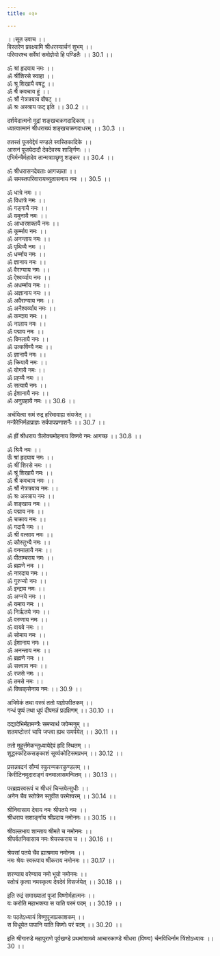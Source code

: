 ```yaml
---
title: ०३०

---
```

।।सूत उवाच ।।  
विस्तरेण प्रवक्ष्यामि श्रीधरस्यार्चनं शुभम् ।।  
परिवारश्च सर्वेषां समोज्ञेयो हि पण्डितैः ।। 30.1 ।।  
  
ॐ श्रां हृदयाय नमः ।।  
ॐ श्रींशिरसे स्वाहा ।।  
ॐ श्रू शिखायै वषटू ।।  
ॐ श्रैं कवचाय हुं ।।  
ॐ श्रौं नेत्रत्रयाय वौषट्‌ ।।  
ॐ श्रः अस्त्राय फट् इति ।। 30.2 ।।  
  
दर्शयेदात्मनो मुद्रां शङ्खचक्रगदादिकाम् ।।  
ध्यात्वात्मानं श्रीधराख्यं शङ्खचक्रगदाधरम् ।। 30.3 ।।  
  
ततस्तं पूजयेद्देवं मण्डले स्वस्तिकादिके ।।  
आसनं पूजयेदादौ देवदेवस्य शार्ङ्गिणः ।।  
एभिर्मन्त्रैर्महादेव तान्मत्राञ्छृणु शङ्कर ।। 30.4 ।।  
  
ॐ श्रीधरासनदेवताः आगच्छता ।।  
ॐ समस्तपरिवारायच्युतासनाय नमः ।। 30.5 ।।  
  
ॐ धात्रे नमः ।।  
ॐ विधात्रे नमः ।।  
ॐ गङ्गायै नमः ।।  
ॐ यमुनायै नमः ।।  
ॐ आधारशक्तयै नमः ।।  
ॐ कूर्म्माय नमः ।।  
ॐ अनन्ताय नमः ।।  
ॐ पृथिव्यै नमः ।।  
ॐ धर्म्माय नमः ।।  
ॐ ज्ञानाय नमः ।।  
ॐ वैराग्याय नमः ।।  
ॐ ऐश्वर्य्याय नमः ।।  
ॐ अधर्म्माय नमः ।।  
ॐ अज्ञानाय नमः ।।  
ॐ अवैराग्याय नमः ।।  
ॐ अनैश्वर्य्याय नमः ।।  
ॐ कन्दाय नमः ।।  
ॐ नालाय नमः ।।  
ॐ पद्माय नमः ।।  
ॐ विमलायै नमः ।।  
ॐ उत्कर्षिण्यै नमः ।।  
ॐ ज्ञानायै नमः ।।  
ॐ क्रियायै नमः ।।  
ॐ योगायै नमः ।।  
ॐ प्रह्व्यै नमः ।।  
ॐ सत्यायै नमः ।।  
ॐ ईशानायै नमः ।।  
ॐ अनुग्रहायै नमः ।। 30.6 ।।  
  
अर्चयित्वा समं रुद्र हरिमावाह्य संयजेत् ।।  
मन्त्रैरेभिर्महाप्राज्ञः सर्वपापप्रणाशनैः ।। 30.7 ।।  
  
ॐ ह्रीं श्रीधराय त्रैलोक्यमोहनाय विष्णवे नमः आगच्छ ।। 30.8 ।।  
  
ॐ श्रियै नमः ।।  
ऊँ श्रां हृदयाय नमः ।।  
ॐ श्रीं शिरसे नमः ।।  
ॐ श्रूं शिखायै नमः ।।  
ॐ श्रैं कवचाय नमः ।।  
ॐ श्रौं नेत्रत्रयाय नमः ।।  
ॐ श्रः अस्त्राय नमः ।।  
ॐ शङ्खाय नमः ।।  
ॐ पद्माय नमः ।।  
ॐ चक्राय नमः ।।  
ॐ गदायै नमः ।।  
ॐ श्री वत्साय नमः ।।  
ॐ कौस्तुभ्यै नमः ।।  
ॐ वनमालायै नमः ।।  
ॐ पीताम्बराय नमः ।।  
ॐ ब्रह्मणे नमः ।।  
ॐ नारदाय नमः ।।  
ॐ गुरुभ्यो नमः ।।  
ॐ इन्द्राय नमः ।।  
ॐ अग्नये नमः ।।  
ॐ यमाय नमः ।।  
ॐ निर्ऋतये नमः ।।  
ॐ वरुणाय नमः ।।  
ॐ वायवे नमः ।।  
ॐ सोमाय नमः ।।  
ॐ ईशानाय नमः ।।  
ॐ अनन्ताय नमः ।।  
ॐ ब्रह्मणे नमः ।।  
ॐ सत्त्वाय नमः ।।  
ॐ रजसे नमः ।।  
ॐ तमसे नमः ।।  
ॐ विष्वक्‌सेनाय नमः ।। 30.9 ।।  
  
अभिषेकं तथा वस्त्रं ततो यज्ञोपवीतकम् ।।  
गन्धं पुष्पं तथा धूपं दीपमन्नं प्रदक्षिणम् ।। 30.10 ।।  
  
दद्यादेभिर्महामन्त्रैः समप्यार्थ जपेन्मनुम् ।।  
शतमष्टोत्तरं चापि जप्त्वा ह्यथ समर्पयेत् ।। 30.11 ।।  
  
ततो मुहूर्त्तमेकन्तुध्यायेद्देवं हृदि स्थितम् ।।  
शुद्धस्फटिकसङ्काशं सूर्य्यकोटिसमप्रभम् ।। 30.12 ।।  
  
प्रसन्नवदनं सौम्यं स्फुरन्मकरकुण्डलम् ।।  
किरीटिनमुदाराङ्गं वनमालासमन्वितम् ।। 30.13 ।।  
  
परब्रह्मस्वरूपं च श्रीधरं चिन्तयेत्सुधीः ।।  
अनेन चैव स्तोत्रेण स्तुवीत परमेश्वरम् ।। 30.14 ।।  
  
श्रीनिवासाय देवाय नमः श्रीपतये नमः ।।  
श्रीधराय सशार्ङ्गाय श्रीप्रदाय नमोनमः ।। 30.15 ।।  
  
श्रीवल्लभाय शान्ताय श्रीमते च नमोनमः ।।  
श्रीपर्वतनिवासाय नमः श्रेयस्कराय च ।। 30.16 ।।  
  
श्रेयसां पतये चैव ह्याश्रमाय नमोनमः ।।  
नमः श्रेयः स्वरूपाय श्रीकराय नमोनमः ।। 30.17 ।।  
  
शरण्याय वरेण्याय नमो भूयो नमोनमः ।।  
स्तोत्रं कृत्वा नमस्कृत्य देवदेवं विसर्जयेत् ।। 30.18 ।।  
  
इति रुद्रं समाख्यातां पूजां विष्णोर्महात्मनः ।।  
यः करोति महाभक्त्या स याति परमं पदम् ।। 30.19 ।।  
  
यः पठतेऽध्यायं विष्णुपूजाप्रकाशकम् ।।  
स विधूयेत पापानि याति विष्णोः परं पदम् ।। 30.20 ।।  
  
इति श्रीगारुडे महापुराणे पूर्वखण्डे प्रथमांशाख्ये आचारकाण्डे श्रीधरा (विष्ण्व) र्चनविधिर्नाम त्रिंशोऽध्यायः ।। 30 ।।